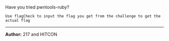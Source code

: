 Have you tried pwntools-ruby?

`Use flagCheck to input the flag you get from the challenge to get the actual flag`

---
**Author:** 217 and HITCON